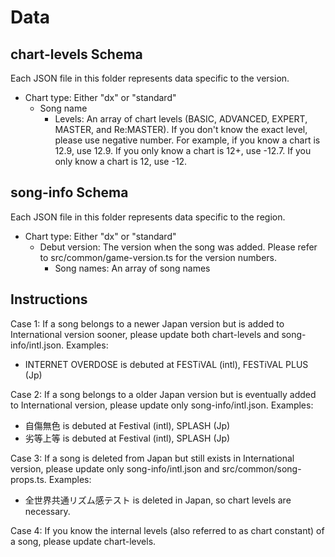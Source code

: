 Data
====

chart-levels Schema
----

Each JSON file in this folder represents data specific to the version.

- Chart type: Either "dx" or "standard"
  - Song name
    - Levels: An array of chart levels (BASIC, ADVANCED, EXPERT, MASTER, and Re:MASTER). If you don't know the exact level, please use negative number. For example, if you know a chart is 12.9, use 12.9. If you only know a chart is 12+, use -12.7. If you only know a chart is 12, use -12.

song-info Schema
----

Each JSON file in this folder represents data specific to the region.

- Chart type: Either "dx" or "standard"
  - Debut version: The version when the song was added. Please refer to src/common/game-version.ts for the version numbers.
    - Song names: An array of song names

Instructions
----

Case 1: If a song belongs to a newer Japan version but is added to International version sooner, please update both chart-levels and song-info/intl.json. Examples:

- INTERNET OVERDOSE is debuted at FESTiVAL (intl), FESTiVAL PLUS (Jp)

Case 2: If a song belongs to a older Japan version but is eventually added to International version, please update only song-info/intl.json. Examples:

- 自傷無色 is debuted at Festival (intl), SPLASH (Jp)
- 劣等上等 is debuted at Festival (intl), SPLASH (Jp)

Case 3: If a song is deleted from Japan but still exists in International version, please update only song-info/intl.json and src/common/song-props.ts. Examples:

- 全世界共通リズム感テスト is deleted in Japan, so chart levels are necessary.

Case 4: If you know the internal levels (also referred to as chart constant) of a song, please update chart-levels.
